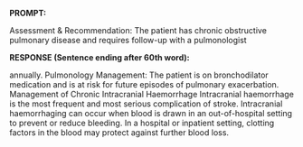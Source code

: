 **PROMPT:**

Assessment & Recommendation:  The patient has chronic obstructive pulmonary disease and requires follow-up with a pulmonologist

**RESPONSE (Sentence ending after 60th word):**

annually. Pulmonology Management:  The patient is on bronchodilator medication and is at risk for future episodes of pulmonary exacerbation. Management of Chronic Intracranial Haemorrhage  Intracranial haemorrhage is the most frequent and most serious complication of stroke. Intracranial haemorrhaging can occur when blood is drawn in an out-of-hospital setting to prevent or reduce bleeding. In a hospital or inpatient setting, clotting factors in the blood may protect against further blood loss. 
